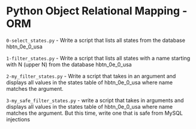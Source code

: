 # Python Object Relational Mapping - ORM

`0-select_states.py` - Write a script that lists all states from the database hbtn_0e_0_usa

`1-filter_states.py` - Write a script that lists all states with a name starting with N (upper N) from the database hbtn_0e_0_usa

`2-my_filter_states.py` - Write a script that takes in an argument and displays all values in the states table of hbtn_0e_0_usa where name matches the argument.

`3-my_safe_filter_states.py` - write a script that takes in arguments and displays all values in the states table of hbtn_0e_0_usa where name matches the argument. But this time, write one that is safe from MySQL injections
